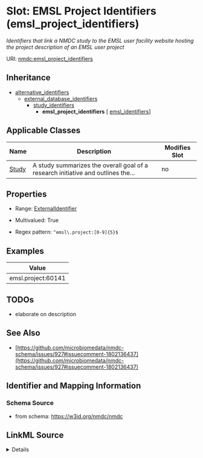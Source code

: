 # Slot: EMSL Project Identifiers (emsl_project_identifiers)


_Identifiers that link a NMDC study to the EMSL user facility website hosting the project description of an EMSL user project_



URI: [nmdc:emsl_project_identifiers](https://w3id.org/nmdc/emsl_project_identifiers)




## Inheritance

* [alternative_identifiers](alternative_identifiers.md)
    * [external_database_identifiers](external_database_identifiers.md)
        * [study_identifiers](study_identifiers.md)
            * **emsl_project_identifiers** [ [emsl_identifiers](emsl_identifiers.md)]





## Applicable Classes

| Name | Description | Modifies Slot |
| --- | --- | --- |
[Study](Study.md) | A study summarizes the overall goal of a research initiative and outlines the... |  no  |







## Properties

* Range: [ExternalIdentifier](ExternalIdentifier.md)

* Multivalued: True

* Regex pattern: `^emsl\.project:[0-9]{5}$`






## Examples

| Value |
| --- |
| emsl.project:60141 |

## TODOs

* elaborate on description

## See Also

* [https://github.com/microbiomedata/nmdc-schema/issues/927#issuecomment-1802136437](https://github.com/microbiomedata/nmdc-schema/issues/927#issuecomment-1802136437)

## Identifier and Mapping Information







### Schema Source


* from schema: https://w3id.org/nmdc/nmdc




## LinkML Source

<details>
```yaml
name: emsl_project_identifiers
description: Identifiers that link a NMDC study to the EMSL user facility website
  hosting the project description of an EMSL user project
title: EMSL Project Identifiers
todos:
- elaborate on description
notes:
- these identifiers are all currently 5 digits long but that could change in the future
examples:
- value: emsl.project:60141
from_schema: https://w3id.org/nmdc/nmdc
see_also:
- https://github.com/microbiomedata/nmdc-schema/issues/927#issuecomment-1802136437
rank: 1000
is_a: study_identifiers
mixins:
- emsl_identifiers
domain: Study
multivalued: true
alias: emsl_project_identifiers
domain_of:
- Study
range: external_identifier
pattern: ^emsl\.project:[0-9]{5}$

```
</details>